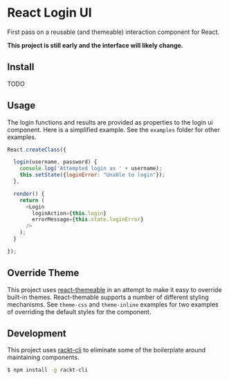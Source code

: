 # React Login UI

First pass on a reusable (and themeable) interaction component for React.

**This project is still early and the interface will likely change.**

## Install

TODO

## Usage

The login functions and results are provided as properties to the login ui component.  Here is a simplified example.  See the `examples` folder for other examples.

```javascript
React.createClass({

  login(username, password) {
    console.log('Attempted login as ' + username);
    this.setState({loginError: "Unable to login"});
  },

  render() {
    return (
      <Login
        loginAction={this.login}
        errorMessage={this.state.loginError}
      />
    );
  }

});
```

## Override Theme

This project uses [react-themeable](https://github.com/markdalgleish/react-themeable) in an attempt to make it easy to override built-in themes.  React-themable supports a number of different styling mechanisms.  See `theme-css` and `theme-inline` examples for two examples of overriding the default styles for the component.

## Development

This project uses [rackt-cli](https://github.com/mzabriskie/rackt-cli) to eliminate some of the boilerplate around maintaining components.  

```bash
$ npm install -g rackt-cli
```
